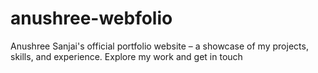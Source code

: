 # anushree-webfolio
Anushree Sanjai's official portfolio website – a showcase of my projects, skills, and experience. Explore my work and get in touch
